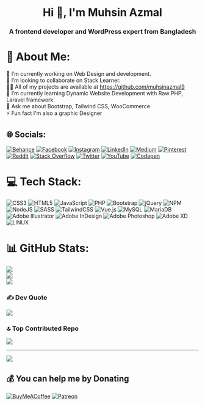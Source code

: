 <h1 align="center">Hi 👋, I'm Muhsin Azmal</h1>
<h3 align="center">A frontend developer and WordPress expert from Bangladesh</h3>

# 💫 About Me:
🔭 I’m currently working on Web Design and development.<br>👯 I’m looking to collaborate on Stack Learner.<br>👨‍💻 All of my projects are available at https://github.com/muhsinazmal9<br>🌱 I’m currently learning Dynamic Website Development with Raw PHP, Laravel framework.<br>💬 Ask me about Bootstrap, Tailwind CSS, WooCommerce<br>⚡ Fun fact I'm also a graphic Designer

## 🌐 Socials:
[![Behance](https://img.shields.io/badge/Behance-1769ff?logo=behance&logoColor=white)](https://behance.net/muhsinazmal9) [![Facebook](https://img.shields.io/badge/Facebook-%231877F2.svg?logo=Facebook&logoColor=white)](https://facebook.com/muhsinazmal9) [![Instagram](https://img.shields.io/badge/Instagram-%23E4405F.svg?logo=Instagram&logoColor=white)](https://instagram.com/muhsinazmal9) [![LinkedIn](https://img.shields.io/badge/LinkedIn-%230077B5.svg?logo=linkedin&logoColor=white)](https://linkedin.com/in/muhsinazmal9) [![Medium](https://img.shields.io/badge/Medium-12100E?logo=medium&logoColor=white)](https://medium.com/@muhsinazmal9) [![Pinterest](https://img.shields.io/badge/Pinterest-%23E60023.svg?logo=Pinterest&logoColor=white)](https://pinterest.com/muhsinalfateh) [![Reddit](https://img.shields.io/badge/Reddit-%23FF4500.svg?logo=Reddit&logoColor=white)](https://reddit.com/user/muhsinazmal9) [![Stack Overflow](https://img.shields.io/badge/-Stackoverflow-FE7A16?logo=stack-overflow&logoColor=white)](https://stackoverflow.com/users/19801138) [![Twitter](https://img.shields.io/badge/Twitter-%231DA1F2.svg?logo=Twitter&logoColor=white)](https://twitter.com/muhsinazmal9) [![YouTube](https://img.shields.io/badge/YouTube-%23FF0000.svg?logo=YouTube&logoColor=white)](https://youtube.com/@UC2DtP1oRwJoi74tdTxw9X1g) [![Codepen](https://img.shields.io/badge/Codepen-000000?style=for-the-badge&logo=codepen&logoColor=white)](https://codepen.io/muhsinazmal9) 

# 💻 Tech Stack:
![CSS3](https://img.shields.io/badge/css3-%231572B6.svg?style=for-the-badge&logo=css3&logoColor=white) ![HTML5](https://img.shields.io/badge/html5-%23E34F26.svg?style=for-the-badge&logo=html5&logoColor=white) ![JavaScript](https://img.shields.io/badge/javascript-%23323330.svg?style=for-the-badge&logo=javascript&logoColor=%23F7DF1E) ![PHP](https://img.shields.io/badge/php-%23777BB4.svg?style=for-the-badge&logo=php&logoColor=white) ![Bootstrap](https://img.shields.io/badge/bootstrap-%23563D7C.svg?style=for-the-badge&logo=bootstrap&logoColor=white) ![jQuery](https://img.shields.io/badge/jquery-%230769AD.svg?style=for-the-badge&logo=jquery&logoColor=white) ![NPM](https://img.shields.io/badge/NPM-%23000000.svg?style=for-the-badge&logo=npm&logoColor=white) ![NodeJS](https://img.shields.io/badge/node.js-6DA55F?style=for-the-badge&logo=node.js&logoColor=white) ![SASS](https://img.shields.io/badge/SASS-hotpink.svg?style=for-the-badge&logo=SASS&logoColor=white) ![TailwindCSS](https://img.shields.io/badge/tailwindcss-%2338B2AC.svg?style=for-the-badge&logo=tailwind-css&logoColor=white) ![Vue.js](https://img.shields.io/badge/vuejs-%2335495e.svg?style=for-the-badge&logo=vuedotjs&logoColor=%234FC08D) ![MySQL](https://img.shields.io/badge/mysql-%2300f.svg?style=for-the-badge&logo=mysql&logoColor=white) ![MariaDB](https://img.shields.io/badge/MariaDB-003545?style=for-the-badge&logo=mariadb&logoColor=white) ![Adobe Illustrator](https://img.shields.io/badge/adobeillustrator-%23FF9A00.svg?style=for-the-badge&logo=adobeillustrator&logoColor=white) ![Adobe InDesign](https://img.shields.io/badge/Adobe%20InDesign-49021F?style=for-the-badge&logo=adobeindesign&logoColor=white) ![Adobe Photoshop](https://img.shields.io/badge/adobephotoshop-%2331A8FF.svg?style=for-the-badge&logo=adobephotoshop&logoColor=white) ![Adobe XD](https://img.shields.io/badge/Adobe%20XD-470137?style=for-the-badge&logo=Adobe%20XD&logoColor=#FF61F6) ![LINUX](https://img.shields.io/badge/Linux-FCC624?style=for-the-badge&logo=linux&logoColor=black)
# 📊 GitHub Stats:
![](https://github-readme-stats.vercel.app/api?username=muhsinazmal9&theme=radical&hide_border=false&include_all_commits=true&count_private=true)<br/>
![](https://github-readme-streak-stats.herokuapp.com/?user=muhsinazmal9&theme=radical&hide_border=false)<br/>
![](https://github-readme-stats.vercel.app/api/top-langs/?username=muhsinazmal9&theme=radical&hide_border=false&include_all_commits=true&count_private=true&layout=compact)

### ✍️ Dev Quote
![](https://quotes-github-readme.vercel.app/api?type=horizontal&theme=radical)

### 🔝 Top Contributed Repo
![](https://github-contributor-stats.vercel.app/api?username=muhsinazmal9&limit=5&theme=onedark&combine_all_yearly_contributions=true)

---
[![](https://visitcount.itsvg.in/api?id=muhsinazmal9&icon=0&color=5)](https://visitcount.itsvg.in)

## 💰 You can help me by Donating
[![BuyMeACoffee](https://img.shields.io/badge/Buy%20Me%20a%20Coffee-ffdd00?style=for-the-badge&logo=buy-me-a-coffee&logoColor=black)](https://buymeacoffee.com/muhsinazmal9) [![Patreon](https://img.shields.io/badge/Patreon-F96854?style=for-the-badge&logo=patreon&logoColor=white)](https://patreon.com/MuhsinAzmal) 

  
<!-- Proudly created with GPRM ( https://gprm.itsvg.in ) -->
